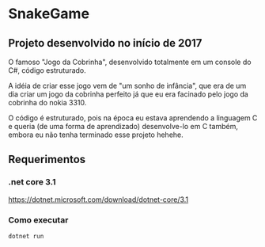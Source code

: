 # SnakeGame

## Projeto desenvolvido no início de 2017

O famoso "Jogo da Cobrinha", desenvolvido totalmente em um console do C#, código estruturado.

A idéia de criar esse jogo vem de "um sonho de infância", que era de um dia criar um jogo da cobrinha perfeito já que eu era facinado pelo jogo da cobrinha do nokia 3310.

O código é estruturado, pois na época eu estava aprendendo a linguagem C e queria (de uma forma de aprendizado) desenvolve-lo em C também, embora eu não tenha terminado esse projeto hehehe.


## Requerimentos
### .net core 3.1
https://dotnet.microsoft.com/download/dotnet-core/3.1

### Como executar

```
dotnet run
```
